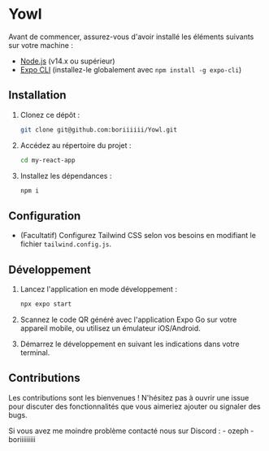 

# Yowl

Avant de commencer, assurez-vous d'avoir installé les éléments suivants sur votre machine :

- [Node.js](https://nodejs.org/) (v14.x ou supérieur)
- [Expo CLI](https://docs.expo.dev/get-started/installation/) (installez-le globalement avec `npm install -g expo-cli`)

## Installation

1. Clonez ce dépôt :

   ```bash
   git clone git@github.com:boriiiiii/Yowl.git
   ```

2. Accédez au répertoire du projet :

   ```bash
   cd my-react-app
   ```

3. Installez les dépendances :

   ```bash
   npm i
   ```

## Configuration

- (Facultatif) Configurez Tailwind CSS selon vos besoins en modifiant le fichier `tailwind.config.js`.

## Développement

1. Lancez l'application en mode développement :

   ```bash
   npx expo start
   ```

2. Scannez le code QR généré avec l'application Expo Go sur votre appareil mobile, ou utilisez un émulateur iOS/Android.

3. Démarrez le développement en suivant les indications dans votre terminal.

## Contributions

Les contributions sont les bienvenues ! N'hésitez pas à ouvrir une issue pour discuter des fonctionnalités que vous aimeriez ajouter ou signaler des bugs.

Si vous avez me moindre problème contacté nous sur Discord : - ozeph
                                                             - boriiiiiiiii
